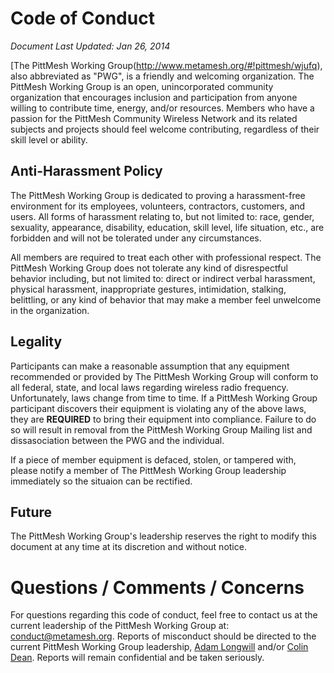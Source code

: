 # Code of Conduct

*Document Last Updated: Jan 26, 2014*

[The PittMesh Working Group(http://www.metamesh.org/#!pittmesh/wjufq), also abbreviated as "PWG", is a friendly and welcoming organization. The PittMesh Working Group is an open, unincorporated community organization that encourages inclusion and participation from anyone willing to contribute time, energy, and/or resources. Members who have a passion for the PittMesh Community Wireless Network and its related subjects and projects should feel welcome contributing, regardless of their skill level or ability.

## Anti-Harassment Policy

The PittMesh Working Group is dedicated to proving a harassment-free environment for its employees, volunteers, contractors, customers, and users. All forms of harassment relating to, but not limited to: race, gender, sexuality, appearance, disability, education, skill level, life situation, etc., are forbidden and will not be tolerated under any circumstances.

All members are required to treat each other with professional respect. The PittMesh Working Group does not tolerate any kind of disrespectful behavior including, but not limited to: direct or indirect verbal harassment, physical harassment, inappropriate gestures, intimidation, stalking, belittling, or any kind of behavior that may make a member feel unwelcome in the organization.

## Legality
 
Participants can make a reasonable assumption that any equipment recommended or provided by The PittMesh Working Group will conform to all federal, state, and local laws regarding wireless radio frequency. Unfortunately, laws change from time to time. If a PittMesh Working Group participant discovers their equipment is violating any of the above laws, they are **REQUIRED** to bring their equipment into compliance. Failure to do so will result in removal from the PittMesh Working Group Mailing list and dissasociation between the PWG and the individual.

If a piece of member equipment is defaced, stolen, or tampered with, please notify a member of The PittMesh Working Group leadership immediately so the situaion can be rectified.

## Future 

The PittMesh Working Group's leadership reserves the right to modify this document at any time at its discretion and without notice.

# Questions / Comments / Concerns

For questions regarding this code of conduct, feel free to contact us at the current leadership of the PittMesh Working Group at: [conduct@metamesh.org](mailto:conduct@metamesh.org). Reports of misconduct should be directed to the current PittMesh Working Group leadership, [Adam Longwill](mailto:adam.longwill+conduct@metamesh.org) and/or [Colin Dean](mailto:colin.dean+conduct@metamesh.org). Reports will remain confidential and be taken seriously.
